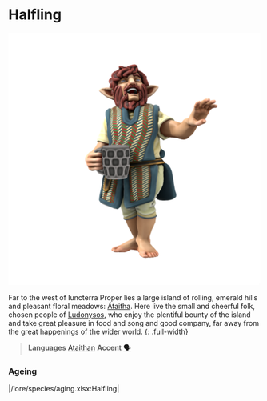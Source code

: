 # Halfling

![](halfling.png)

Far to the west of Iuncterra Proper lies a large island of rolling, emerald hills and pleasant floral meadows: [Átaitha](/places/ataitha/). Here live the small and cheerful folk, chosen people of [Ludonysos](/lore/cosmology/Daemons/Seraphim/Ludonysos.md), who enjoy the plentiful bounty of the island and take great pleasure in food and song and good company, far away from the great happenings of the wider world. 
{: .full-width}

> **Languages** [Ataithan](/lore/languages/ataithan)
> **Accent** [🗣️](https://www.dialectsarchive.com/ireland-12)

### Ageing
|/lore/species/aging.xlsx:Halfling|